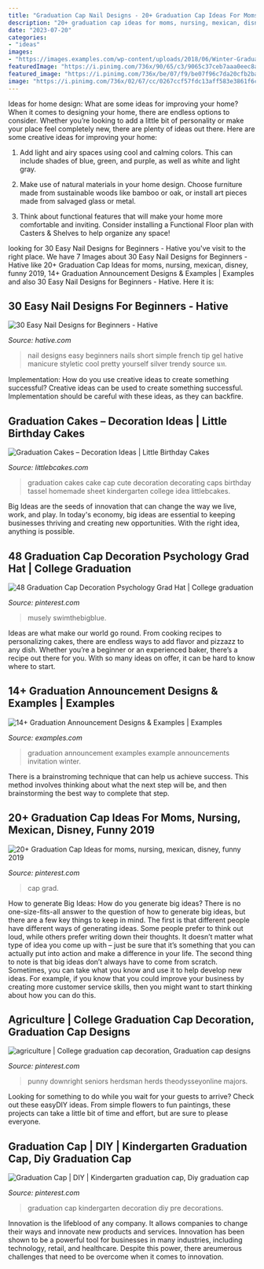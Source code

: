 ```yaml
---
title: "Graduation Cap Nail Designs - 20+ Graduation Cap Ideas For Moms, Nursing, Mexican, Disney, Funny 2019"
description: "20+ graduation cap ideas for moms, nursing, mexican, disney, funny 2019"
date: "2023-07-20"
categories:
- "ideas"
images:
- "https://images.examples.com/wp-content/uploads/2018/06/Winter-Graduation-Announcement-Invitation-Example.jpg"
featuredImage: "https://i.pinimg.com/736x/90/65/c3/9065c37ceb7aaa0eec8a47ba14b63d3a.jpg"
featured_image: "https://i.pinimg.com/736x/be/07/f9/be07f96c7da20cfb2babaceacded3deb.jpg"
image: "https://i.pinimg.com/736x/02/67/cc/0267ccf57fdc13aff583e3861f6ca426.jpg"
---
```



Ideas for home design: What are some ideas for improving your home?
When it comes to designing your home, there are endless options to consider. Whether you’re looking to add a little bit of personality or make your place feel completely new, there are plenty of ideas out there. Here are some creative ideas for improving your home: 
1. Add light and airy spaces using cool and calming colors. This can include shades of blue, green, and purple, as well as white and light gray.

2. Make use of natural materials in your home design. Choose furniture made from sustainable woods like bamboo or oak, or install art pieces made from salvaged glass or metal.

3. Think about functional features that will make your home more comfortable and inviting. Consider installing a Functional Floor plan with Casters & Shelves to help organize any space! 


	

		
looking for 30 Easy Nail Designs for Beginners - Hative you've visit to the right place. We have 7 Images about 30 Easy Nail Designs for Beginners - Hative like 20+ Graduation Cap Ideas for moms, nursing, mexican, disney, funny 2019, 14+ Graduation Announcement Designs &amp; Examples | Examples and also 30 Easy Nail Designs for Beginners - Hative. Here it is:
		
    
## 30 Easy Nail Designs For Beginners - Hative

<img loading=lazy src="https://hative.com/wp-content/uploads/2014/11/easy-nail-designs/25-easy-nail-designs-for-beginners.jpg" onerror="this.onerror=null;this.src='https://tse2.mm.bing.net/th?id=OIP.n103NT386aTdz5MpD4w4eAHaID&amp;pid=15.1';" alt="30 Easy Nail Designs for Beginners - Hative">

_Source: hative.com_

>nail designs easy beginners nails short simple french tip gel hative manicure styletic cool pretty yourself silver trendy source นท. 

	

Implementation: How do you use creative ideas to create something successful?
Creative ideas can be used to create something successful. Implementation should be careful with these ideas, as they can backfire.

    
## Graduation Cakes – Decoration Ideas | Little Birthday Cakes

<img loading=lazy src="https://www.littlebcakes.com/wp-content/uploads/2013/08/Cute-Graduation-Cakes.jpg" onerror="this.onerror=null;this.src='https://tse4.mm.bing.net/th?id=OIP.d4TpMvn9kXQmCC--PhzTJQHaFj&amp;pid=15.1';" alt="Graduation Cakes – Decoration Ideas | Little Birthday Cakes">

_Source: littlebcakes.com_

>graduation cakes cake cap cute decoration decorating caps birthday tassel homemade sheet kindergarten college idea littlebcakes. 

	

Big Ideas are the seeds of innovation that can change the way we live, work, and play. In today's economy, big ideas are essential to keeping businesses thriving and creating new opportunities. With the right idea, anything is possible.

    
## 48 Graduation Cap Decoration Psychology Grad Hat | College Graduation

<img loading=lazy src="https://i.pinimg.com/736x/02/67/cc/0267ccf57fdc13aff583e3861f6ca426.jpg" onerror="this.onerror=null;this.src='https://tse2.mm.bing.net/th?id=OIP.jxdkGI8M9IXHXTVVWeowSgHaJ3&amp;pid=15.1';" alt="48 Graduation Cap Decoration Psychology Grad Hat | College graduation">

_Source: pinterest.com_

>musely swimthebigblue. 

	

Ideas are what make our world go round. From cooking recipes to personalizing cakes, there are endless ways to add flavor and pizzazz to any dish. Whether you’re a beginner or an experienced baker, there’s a recipe out there for you. With so many ideas on offer, it can be hard to know where to start.

    
## 14+ Graduation Announcement Designs &amp; Examples | Examples

<img loading=lazy src="https://images.examples.com/wp-content/uploads/2018/06/Winter-Graduation-Announcement-Invitation-Example.jpg" onerror="this.onerror=null;this.src='https://tse2.mm.bing.net/th?id=OIP.MX-vmSXZR3lLlxPQMheZgQHaE8&amp;pid=15.1';" alt="14+ Graduation Announcement Designs &amp; Examples | Examples">

_Source: examples.com_

>graduation announcement examples example announcements invitation winter. 

	

There is a brainstroming technique that can help us achieve success. This method involves thinking about what the next step will be, and then brainstorming the best way to complete that step.

    
## 20+ Graduation Cap Ideas For Moms, Nursing, Mexican, Disney, Funny 2019

<img loading=lazy src="https://i.pinimg.com/736x/90/65/c3/9065c37ceb7aaa0eec8a47ba14b63d3a.jpg" onerror="this.onerror=null;this.src='https://tse2.mm.bing.net/th?id=OIP.1-duozk8YBOAkawO0KhRBQHaJ4&amp;pid=15.1';" alt="20+ Graduation Cap Ideas for moms, nursing, mexican, disney, funny 2019">

_Source: pinterest.com_

>cap grad. 

	

How to generate Big Ideas: How do you generate big ideas?
There is no one-size-fits-all answer to the question of how to generate big ideas, but there are a few key things to keep in mind. The first is that different people have different ways of generating ideas. Some people prefer to think out loud, while others prefer writing down their thoughts. It doesn’t matter what type of idea you come up with – just be sure that it’s something that you can actually put into action and make a difference in your life. 
The second thing to note is that big ideas don’t always have to come from scratch. Sometimes, you can take what you know and use it to help develop new ideas. For example, if you know that you could improve your business by creating more customer service skills, then you might want to start thinking about how you can do this.

    
## Agriculture | College Graduation Cap Decoration, Graduation Cap Designs

<img loading=lazy src="https://i.pinimg.com/736x/3c/cb/9f/3ccb9fc8f5ba41559ac1a81665eee39f.jpg" onerror="this.onerror=null;this.src='https://tse1.mm.bing.net/th?id=OIP.pqFpfW82HWrCqb1qP9ecJQHaNK&amp;pid=15.1';" alt="agriculture | College graduation cap decoration, Graduation cap designs">

_Source: pinterest.com_

>punny downright seniors herdsman herds theodysseyonline majors. 

	

Looking for something to do while you wait for your guests to arrive? Check out these easyDIY ideas. From simple flowers to fun paintings, these projects can take a little bit of time and effort, but are sure to please everyone.

    
## Graduation Cap | DIY | Kindergarten Graduation Cap, Diy Graduation Cap

<img loading=lazy src="https://i.pinimg.com/736x/be/07/f9/be07f96c7da20cfb2babaceacded3deb.jpg" onerror="this.onerror=null;this.src='https://tse2.mm.bing.net/th?id=OIP.DZ5RA4dVKhsFrtMlztwpowHaJ3&amp;pid=15.1';" alt="Graduation Cap | DIY | Kindergarten graduation cap, Diy graduation cap">

_Source: pinterest.com_

>graduation cap kindergarten decoration diy pre decorations. 

	

Innovation is the lifeblood of any company. It allows companies to change their ways and innovate new products and services. Innovation has been shown to be a powerful tool for businesses in many industries, including technology, retail, and healthcare. Despite this power, there areumerous challenges that need to be overcome when it comes to innovation.

